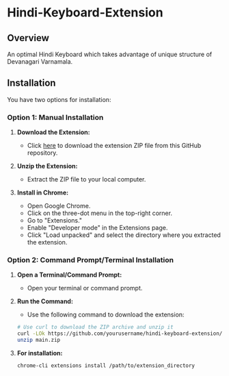 # Hindi-Keyboard-Extension

## Overview

An optimal Hindi Keyboard which takes advantage of unique structure of Devanagari Varnamala.

## Installation

You have two options for installation:

### Option 1: Manual Installation

1. **Download the Extension:**
   - Click [here](https://github.com/yourusername/hindi-keyboard-extension/archive/main.zip) to download the extension ZIP file from this GitHub repository.

2. **Unzip the Extension:**
   - Extract the ZIP file to your local computer.

3. **Install in Chrome:**
   - Open Google Chrome.
   - Click on the three-dot menu in the top-right corner.
   - Go to "Extensions."
   - Enable "Developer mode" in the Extensions page.
   - Click "Load unpacked" and select the directory where you extracted the extension.

### Option 2: Command Prompt/Terminal Installation

1. **Open a Terminal/Command Prompt:**
   - Open your terminal or command prompt.

2. **Run the Command:**
   - Use the following command to download the extension:
   ```bash
   # Use curl to download the ZIP archive and unzip it
   curl -LOk https://github.com/yourusername/hindi-keyboard-extension/archive/main.zip
   unzip main.zip
   ```
3. **For installation:**
   ```bash
   chrome-cli extensions install /path/to/extension_directory
   ```
